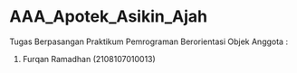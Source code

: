 # AAA_Apotek_Asikin_Ajah
Tugas Berpasangan Praktikum Pemrograman Berorientasi Objek
Anggota :
1. Furqan Ramadhan (2108107010013)
